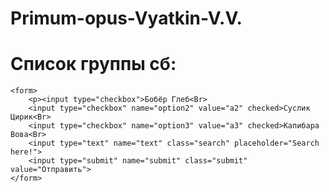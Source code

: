 # Primum-opus-Vyatkin-V.V.

<!DOCTYPE html>
<html>
<head>
	<meta charset="utf-8">
	<meta name="viewport" content="width=device-width, initial-scale=1">
	<title></title>
</head>
<body>
	<h1>Список группы сб:</h1>
	
	<form>
		<p><input type="checkbox">Бобёр Глеб<Br>
		<input type="checkbox" name="option2" value="a2" checked>Суслик Цирик<Br>
		<input type="checkbox" name="option3" value="a3" checked>Капибара Вова<Br>
		<input type="text" name="text" class="search" placeholder="Search here!">
		<input type="submit" name="submit" class="submit" value="Отправить">
	</form>
</body>
</html>
